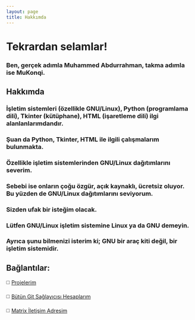 ```yaml
---
layout: page
title: Hakkımda
---
```

# Tekrardan selamlar!
### Ben, gerçek adımla Muhammed Abdurrahman, takma adımla ise MuKonqi.
## Hakkımda
### İşletim sistemleri (özellikle GNU/Linux), Python (programlama dili), Tkinter (kütüphane), HTML (işaretleme dili) ilgi alanlanlarımdandır.
### Şuan da Python, Tkinter, HTML ile ilgili çalışmalarım bulunmakta.

### Özellikle işletim sistemlerinden GNU/Linux dağıtımlarını severim.
### Sebebi ise onların çoğu özgür, açık kaynaklı, ücretsiz oluyor. Bu yüzden de GNU/Linux dağıtımlarını seviyorum.

### Sizden ufak bir isteğim olacak.
### Lütfen GNU/Linux işletim sistemine Linux ya da GNU demeyin.
### Ayrıca şunu bilmenizi isterim ki; GNU bir araç kiti değil, bir işletim sistemidir.
## Bağlantılar:
◻️ [Projelerim](/projeler.html)

◻️ [Bütün Git Sağlayıcısı Hesaplarım](/git.html)

◻️ [Matrix İletişim Adresim](https://matrix.to/@mukonqi:kde.org)